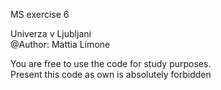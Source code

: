 MS exercise 6  
  
Univerza v Ljubljani  
@Author: Mattia Limone  
  
You are free to use the code for study purposes.  
Present this code as own is absolutely forbidden